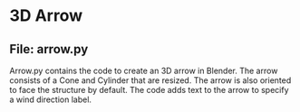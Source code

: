 # 3D Arrow

## File: arrow.py

Arrow.py contains the code to create an 3D arrow in Blender. The arrow consists of a Cone and Cylinder
that are resized. The arrow is also oriented to face the structure by default. The code adds text to the
arrow to specify a wind direction label.